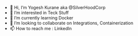 - 👋 Hi, I’m Yogesh Kurane aka @SilverHoodCorp
- 👀 I’m interested in Teck Stuff
- 🌱 I’m currently learning Docker
- 💞️ I’m looking to collaborate on Integrations, Containerization
- 📫 How to reach me : LinkedIn

<!---
SilverHoodCorp/SilverHoodCorp is a ✨ special ✨ repository because its `README.md` (this file) appears on your GitHub profile.
You can click the Preview link to take a look at your changes.
--->
